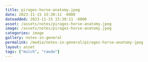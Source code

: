 ```yaml
---
title: pirages-horse-anatomy.jpeg
date: 2023-11-15 15:30:11 -0800
dateadded: 2023-11-15 15:30:11 -0800
asset: /assets/notes/pirages-horse-anatomy.jpeg
image: /assets/notes/pirages-horse-anatomy.jpeg
categories: image
gallery: notes-in-general
permalink: /media/notes-in-general/pirages-horse-anatomy-jpeg
layout: asset
tags: ["mulch", "rando"]
--- 
```

